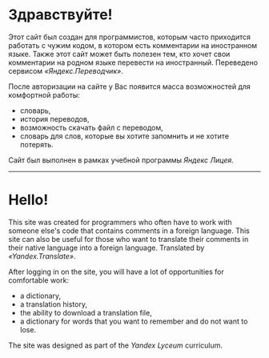 # Здравствуйте!

Этот сайт был создан для программистов, которым часто приходится работать с чужим кодом,
в котором есть комментарии на иностранном языке. Также этот сайт может быть полезен тем,
кто хочет свои комментарии на родном языке перевести на иностранный.  Переведено сервисом *«Яндекс.Переводчик»*.  

После авторизации на сайте у Вас появится масса возможностей для комфортной работы:
- словарь,
- история переводов,
- возможность скачать файл с переводом,
- словарь для слов, которые вы хотите запомнить и не хотите потерять. 

Сайт был выполнен в рамках учебной программы *Яндекс Лицея*.

----------------------------------------------------------------------------------------------------------------

# Hello!

This site was created for programmers who often have to work with someone else's code that contains comments
in a foreign language. This site can also be useful for those who want to translate their comments in their
native language into a foreign language. Translated by *«Yandex.Translate»*.

After logging in on the site, you will have a lot of opportunities for comfortable work:
- a dictionary,
- a translation history,
- the ability to download a translation file,
- a dictionary for words that you want to remember and do not want to lose.

The site was designed as part of the *Yandex Lyceum* curriculum.